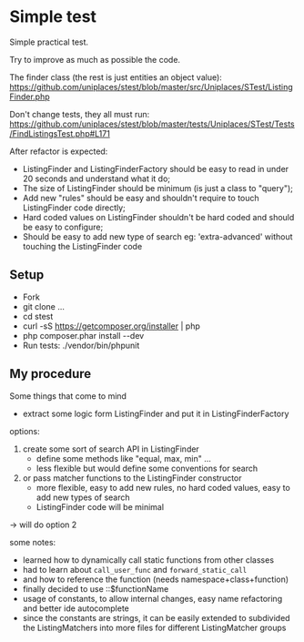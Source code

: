 # Simple test

Simple practical test.

Try to improve as much as possible the code.

The finder class (the rest is just entities an object value):
https://github.com/uniplaces/stest/blob/master/src/Uniplaces/STest/ListingFinder.php

Don't change tests, they all must run:
https://github.com/uniplaces/stest/blob/master/tests/Uniplaces/STest/Tests/FindListingsTest.php#L171

After refactor is expected:
* ListingFinder and ListingFinderFactory should be easy to read in under 20 seconds and understand what it do;
* The size of ListingFinder should be minimum (is just a class to "query");
* Add new "rules" should be easy and shouldn't require to touch ListingFinder code directly;
* Hard coded values on ListingFinder shouldn't be hard coded and should be easy to configure;
* Should be easy to add new type of search eg: 'extra-advanced' without touching the ListingFinder code

## Setup

* Fork
* git clone ...
* cd stest
* curl -sS https://getcomposer.org/installer | php
* php composer.phar install --dev
* Run tests: ./vendor/bin/phpunit


## My procedure
Some things that come to mind

* extract some logic form ListingFinder and put it in ListingFinderFactory

options:

1. create some sort of search API in ListingFinder
    * define some methods like "equal, max, min" ...
    * less flexible but would define some conventions for search
2. or pass matcher functions to the ListingFinder constructor  
    * more flexible, easy to add new rules, no hard coded values, easy to add new types of search
    * ListingFinder code will be minimal
  
-> will do option 2

some notes:

* learned how to dynamically call static functions from other classes
* had to learn about `call_user_func` and `forward_static_call`
* and how to reference the function (needs namespace+class+function)
* finally decided to use ::$functionName
* usage of constants, to allow internal changes, easy name refactoring and better ide autocomplete
* since the constants are strings, it can be easily extended to subdivided the ListingMatchers into more files 
 for different ListingMatcher groups